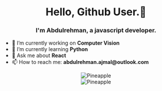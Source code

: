 <h1 align="center"> Hello, Github User.👋 </h1>

<h3 align="center">I'm Abdulrehman, a javascript developer. </h3>


 <ul>
  <li>🔭 I’m currently working on <strong>Computer Vision</strong></li>
  <li>🌱 I’m currently learning <strong>Python</strong></li>
  <li>💬 Ask me about <strong>React</strong></li>
  <li>📫 How to reach me: <strong>abdulrehman.ajmal@outlook.com </strong></li>
 </ul>


<center><img align="center" src="https://github-readme-stats.vercel.app/api/top-langs?username=Pineapple-1&show_icons=true&locale=en&layout=compact" alt="Pineapple" /></center>
<center><img align="center" src="https://www.google.com/url?sa=i&url=https%3A%2F%2Fwww.pinterest.com%2Fpin%2F567523990538356835%2F&psig=AOvVaw30cHIQ5KnP9SB5V_6MRKz1&ust=1627521876882000&source=images&cd=vfe&ved=0CAsQjRxqFwoTCLjZ6MzNhPICFQAAAAAdAAAAABAD" alt="Pineapple" /></center>
